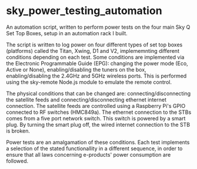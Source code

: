 # sky_power_testing_automation
An automation script, written to perform power tests on the four main Sky Q Set Top Boxes, setup in an automation rack I built.

The script is written to log power on four different types of set top boxes (platforms) called the Titan, Xwing, D1 and V2, implememnting different conditions depending on each test. Some conditions are implemented via the Electronic Programmable Guide (EPG): changing the power mode (Eco, Active or None), enabling/disabling the tuners on the box, enabling/disabling the 2.4GHz and 5GHz wireless ports. This is performed using the sky-remote Node.js module to emulate the remote control.

The physical conditions that can be changed are: connecting/disconnecting the satellite feeds and connecting/disconnecting ethernet internet connection. The satellite feeds are controlled using a Raspberry Pi's GPIO connected to RF switches (HMC849a). The ethernet connection to the STBs comes from a five port network switch. This switch is powered by a smart plug. By turning the smart plug off, the wired internet connection to the STB is broken.

Power tests are an amalgamation of these conditions. Each test implements a selection of the stated functionallity in a different sequence, in order to ensure that all laws concerning e-products' power consumption are followed. 
